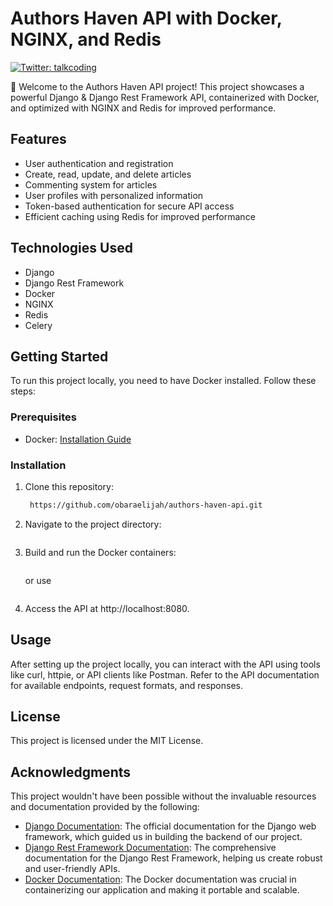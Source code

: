 # Authors Haven API with Docker, NGINX, and Redis

<p>
  <a href="https://twitter.com/talkcoding" target="_blank">
    <img alt="Twitter: talkcoding" src="https://img.shields.io/twitter/follow/Talkcoding.svg?style=social" />
  </a>
</p>

👋 Welcome to the Authors Haven API project! This project showcases a powerful Django & Django Rest Framework API, containerized with Docker, and optimized with NGINX and Redis for improved performance.

## Features

- User authentication and registration
- Create, read, update, and delete articles
- Commenting system for articles
- User profiles with personalized information
- Token-based authentication for secure API access
- Efficient caching using Redis for improved performance

## Technologies Used

- Django
- Django Rest Framework
- Docker
- NGINX
- Redis
- Celery

## Getting Started

To run this project locally, you need to have Docker installed. Follow these steps:

### Prerequisites

- Docker: [Installation Guide](https://docs.docker.com/get-docker/)

### Installation

1. Clone this repository:

   ```bash
    https://github.com/obaraelijah/authors-haven-api.git
    ```
2. Navigate to the project directory:

    ```cd authors-haven-api
    ```
3. Build and run the Docker containers:

    ```Make build 
    ```
    or use 
    
    ```docker-compose up --build
    ```
4. Access the API at http://localhost:8080.

## Usage
After setting up the project locally, you can interact with the API using tools like curl, httpie, or API clients like Postman. Refer to the API documentation for available endpoints, request formats, and responses.

## License

This project is licensed under the MIT License.
## Acknowledgments

This project wouldn't have been possible without the invaluable resources and documentation provided by the following:

- [Django Documentation](https://docs.djangoproject.com/): The official documentation for the Django web framework, which guided us in building the backend of our project.
- [Django Rest Framework Documentation](https://www.django-rest-framework.org/): The comprehensive documentation for the Django Rest Framework, helping us create robust and user-friendly APIs.
- [Docker Documentation](https://docs.docker.com/): The Docker documentation was crucial in containerizing our application and making it portable and scalable.




